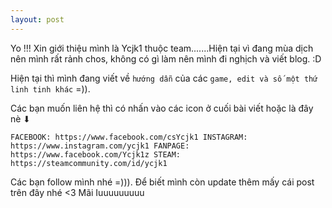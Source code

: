```yaml
---
layout: post
---
```

Yo !!! Xin giới thiệu mình là Ycjk1 thuộc team.......Hiện tại vì đang mùa dịch nên mình rất rảnh chos, không có gì làm nên mình đi nghịch và viết blog. :D 

Hiện tại thì mình đang viết về `hướng dẫn` của các `game, edit và số một thứ linh tinh khác` =)).

Các bạn muốn liên hệ thì có nhấn vào các icon ở cuối bài viết hoặc là đây nè ⬇

`FACEBOOK: https://www.facebook.com/csYcjk1
 INSTAGRAM: https://www.instagram.com/ycjk1
 FANPAGE: https://www.facebook.com/Ycjk1z
 STEAM: https://steamcommunity.com/id/ycjk1`


Các bạn follow mình nhé =))). Để biết mình còn update thêm mấy cái post trên đây nhé <3 
Mãi Iuuuuuuuuu
